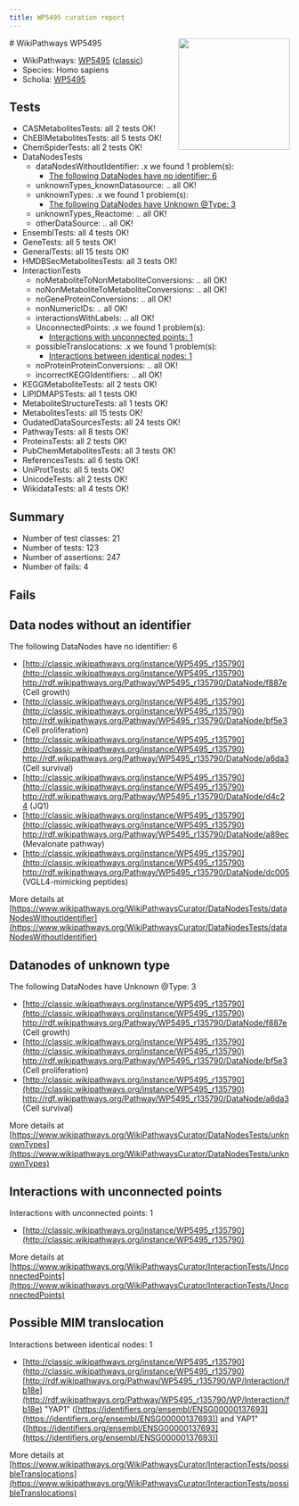 ```yaml
---
title: WP5495 curation report
---
```


<img style="float: right; width: 200px" src="https://upload.wikimedia.org/wikipedia/commons/thumb/8/83/Wplogo_with_text_500.png/640px-Wplogo_with_text_500.png" />
# WikiPathways WP5495

* WikiPathways: [WP5495](https://wikipathways.org/pathways/WP5495) ([classic](https://classic.wikipathways.org/instance/WP5495))
* Species: Homo sapiens
* Scholia: [WP5495](https://scholia.toolforge.org/wikipathways/WP5495)
## Tests
* CASMetabolitesTests: all 2 tests OK!
* ChEBIMetabolitesTests: all 5 tests OK!
* ChemSpiderTests: all 2 tests OK!
* DataNodesTests
    * dataNodesWithoutIdentifier: .x we found 1 problem(s):
        * [The following DataNodes have no identifier: 6](#d2d32fa5)
    * unknownTypes_knownDatasource: .. all OK!
    * unknownTypes: .x we found 1 problem(s):
        * [The following DataNodes have Unknown @Type: 3](#839973e1)
    * unknownTypes_Reactome: .. all OK!
    * otherDataSource: .. all OK!
* EnsemblTests: all 4 tests OK!
* GeneTests: all 5 tests OK!
* GeneralTests: all 15 tests OK!
* HMDBSecMetabolitesTests: all 3 tests OK!
* InteractionTests
    * noMetaboliteToNonMetaboliteConversions: .. all OK!
    * noNonMetaboliteToMetaboliteConversions: .. all OK!
    * noGeneProteinConversions: .. all OK!
    * nonNumericIDs: .. all OK!
    * interactionsWithLabels: .. all OK!
    * UnconnectedPoints: .x we found 1 problem(s):
        * [Interactions with unconnected points: 1](#35a61ad9)
    * possibleTranslocations: .x we found 1 problem(s):
        * [Interactions between identical nodes: 1](#1c118206)
    * noProteinProteinConversions: .. all OK!
    * incorrectKEGGIdentifiers: .. all OK!
* KEGGMetaboliteTests: all 2 tests OK!
* LIPIDMAPSTests: all 1 tests OK!
* MetaboliteStructureTests: all 1 tests OK!
* MetabolitesTests: all 15 tests OK!
* OudatedDataSourcesTests: all 24 tests OK!
* PathwayTests: all 8 tests OK!
* ProteinsTests: all 2 tests OK!
* PubChemMetabolitesTests: all 3 tests OK!
* ReferencesTests: all 6 tests OK!
* UniProtTests: all 5 tests OK!
* UnicodeTests: all 2 tests OK!
* WikidataTests: all 4 tests OK!


## Summary

* Number of test classes: 21
* Number of tests: 123
* Number of assertions: 247
* Number of fails: 4

## Fails

<a name="d2d32fa5" />

## Data nodes without an identifier

The following DataNodes have no identifier: 6

* [http://classic.wikipathways.org/instance/WP5495_r135790](http://classic.wikipathways.org/instance/WP5495_r135790) http://rdf.wikipathways.org/Pathway/WP5495_r135790/DataNode/f887e (Cell growth)
* [http://classic.wikipathways.org/instance/WP5495_r135790](http://classic.wikipathways.org/instance/WP5495_r135790) http://rdf.wikipathways.org/Pathway/WP5495_r135790/DataNode/bf5e3 (Cell proliferation)
* [http://classic.wikipathways.org/instance/WP5495_r135790](http://classic.wikipathways.org/instance/WP5495_r135790) http://rdf.wikipathways.org/Pathway/WP5495_r135790/DataNode/a6da3 (Cell survival)
* [http://classic.wikipathways.org/instance/WP5495_r135790](http://classic.wikipathways.org/instance/WP5495_r135790) http://rdf.wikipathways.org/Pathway/WP5495_r135790/DataNode/d4c24 (JQ1)
* [http://classic.wikipathways.org/instance/WP5495_r135790](http://classic.wikipathways.org/instance/WP5495_r135790) http://rdf.wikipathways.org/Pathway/WP5495_r135790/DataNode/a89ec (Mevalonate
pathway)
* [http://classic.wikipathways.org/instance/WP5495_r135790](http://classic.wikipathways.org/instance/WP5495_r135790) http://rdf.wikipathways.org/Pathway/WP5495_r135790/DataNode/dc005 (VGLL4-mimicking 
peptides)


More details at [https://www.wikipathways.org/WikiPathwaysCurator/DataNodesTests/dataNodesWithoutIdentifier](https://www.wikipathways.org/WikiPathwaysCurator/DataNodesTests/dataNodesWithoutIdentifier)

<a name="839973e1" />

## Datanodes of unknown type

The following DataNodes have Unknown @Type: 3

* [http://classic.wikipathways.org/instance/WP5495_r135790](http://classic.wikipathways.org/instance/WP5495_r135790) http://rdf.wikipathways.org/Pathway/WP5495_r135790/DataNode/f887e (Cell growth)
* [http://classic.wikipathways.org/instance/WP5495_r135790](http://classic.wikipathways.org/instance/WP5495_r135790) http://rdf.wikipathways.org/Pathway/WP5495_r135790/DataNode/bf5e3 (Cell proliferation)
* [http://classic.wikipathways.org/instance/WP5495_r135790](http://classic.wikipathways.org/instance/WP5495_r135790) http://rdf.wikipathways.org/Pathway/WP5495_r135790/DataNode/a6da3 (Cell survival)


More details at [https://www.wikipathways.org/WikiPathwaysCurator/DataNodesTests/unknownTypes](https://www.wikipathways.org/WikiPathwaysCurator/DataNodesTests/unknownTypes)

<a name="35a61ad9" />

## Interactions with unconnected points

Interactions with unconnected points: 1

* [http://classic.wikipathways.org/instance/WP5495_r135790](http://classic.wikipathways.org/instance/WP5495_r135790)


More details at [https://www.wikipathways.org/WikiPathwaysCurator/InteractionTests/UnconnectedPoints](https://www.wikipathways.org/WikiPathwaysCurator/InteractionTests/UnconnectedPoints)

<a name="1c118206" />

## Possible MIM translocation

Interactions between identical nodes: 1

* [http://classic.wikipathways.org/instance/WP5495_r135790](http://classic.wikipathways.org/instance/WP5495_r135790) [http://rdf.wikipathways.org/Pathway/WP5495_r135790/WP/Interaction/fb18e](http://rdf.wikipathways.org/Pathway/WP5495_r135790/WP/Interaction/fb18e) "YAP1" ([https://identifiers.org/ensembl/ENSG00000137693](https://identifiers.org/ensembl/ENSG00000137693)) and 
YAP1" ([https://identifiers.org/ensembl/ENSG00000137693](https://identifiers.org/ensembl/ENSG00000137693))


More details at [https://www.wikipathways.org/WikiPathwaysCurator/InteractionTests/possibleTranslocations](https://www.wikipathways.org/WikiPathwaysCurator/InteractionTests/possibleTranslocations)

